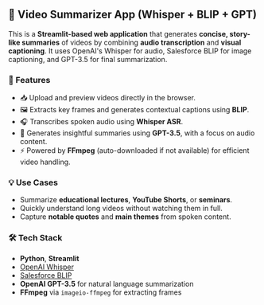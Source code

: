 ## 🧠 Video Summarizer App (Whisper + BLIP + GPT)

This is a **Streamlit-based web application** that generates **concise, story-like summaries** of videos by combining **audio transcription** and **visual captioning**. It uses OpenAI's Whisper for audio, Salesforce BLIP for image captioning, and GPT-3.5 for final summarization.

### 🚀 Features
- 📥 Upload and preview videos directly in the browser.
- 🖼️ Extracts key frames and generates contextual captions using **BLIP**.
- 🎧 Transcribes spoken audio using **Whisper ASR**.
- 🧠 Generates insightful summaries using **GPT-3.5**, with a focus on audio content.
- ⚡ Powered by **FFmpeg** (auto-downloaded if not available) for efficient video handling.

### 💡 Use Cases
- Summarize **educational lectures**, **YouTube Shorts**, or **seminars**.
- Quickly understand long videos without watching them in full.
- Capture **notable quotes** and **main themes** from spoken content.

### 🛠️ Tech Stack
- **Python**, **Streamlit**
- [OpenAI Whisper](https://github.com/openai/whisper)
- [Salesforce BLIP](https://huggingface.co/Salesforce/blip-image-captioning-base)
- **OpenAI GPT-3.5** for natural language summarization
- **FFmpeg** via `imageio-ffmpeg` for extracting frames


```

